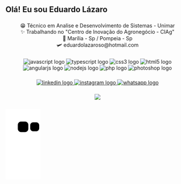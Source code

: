 <h2 align="left">Olá! Eu sou Eduardo Lázaro</h2>

###
<p align="center">😁 Técnico em Analise e Desenvolvimento de Sistemas - Unimar<br>✨ Trabalhando no "Centro de Inovação do Agronegócio - CIAg"<br> 🌲 Marília - Sp / Pompeia - Sp<br> 🛩 eduardolazaroso@hotmail.com</p>

###
<div align="center">
  <img src="https://cdn.jsdelivr.net/gh/devicons/devicon/icons/javascript/javascript-original.svg" height="40" width="68" alt="javascript logo"  />
  <img src="https://cdn.jsdelivr.net/gh/devicons/devicon/icons/typescript/typescript-original.svg" height="40" width="68" alt="typescript logo"  />
  <img src="https://cdn.jsdelivr.net/gh/devicons/devicon/icons/css3/css3-original.svg" height="40" width="68" alt="css3 logo"  />
  <img src="https://cdn.jsdelivr.net/gh/devicons/devicon/icons/html5/html5-original.svg" height="40" width="68" alt="html5 logo"  />
  <img src="https://cdn.jsdelivr.net/gh/devicons/devicon/icons/angularjs/angularjs-plain.svg" height="40" width="68" alt="angularjs logo"  />
  <img src="https://cdn.jsdelivr.net/gh/devicons/devicon/icons/nodejs/nodejs-original.svg" height="40" width="68" alt="nodejs logo"  />
  <img src="https://cdn.jsdelivr.net/gh/devicons/devicon/icons/php/php-plain.svg" height="40" width="68" alt="php logo"  />
  <img src="https://cdn.jsdelivr.net/gh/devicons/devicon/icons/photoshop/photoshop-line.svg" height="40" width="68" alt="photoshop logo"  />
</div>

###
<div align="center">
  <a href="https://www.linkedin.com/in/eduardo-lazaro666/" target="_blank">
    <img src="https://raw.githubusercontent.com/maurodesouza/profile-readme-generator/master/src/assets/icons/social/linkedin/default.svg" width="52" height="40" alt="linkedin logo"  />
  </a>
  <a href="https://www.instagram.com/eduardo.lazaro.666/" target="_blank">
    <img src="https://raw.githubusercontent.com/maurodesouza/profile-readme-generator/master/src/assets/icons/social/instagram/default.svg" width="52" height="40" alt="instagram logo"  />
  </a>
  <a href="https://contate.me/eduardo_lazaro" target="_blank">
    <img src="https://raw.githubusercontent.com/maurodesouza/profile-readme-generator/master/src/assets/icons/social/whatsapp/default.svg" width="52" height="40" alt="whatsapp logo"  />
  </a>
</div>

###
<div align="center">
  <img height="200" src="http://clubedosgeeks.com.br/wp-content/uploads/2016/01/dormrm.gif"  />
</div>

###
![Snake animation](https://github.com/rafaballerini/rafaballerini/blob/output/github-contribution-grid-snake.svg)
 
###
